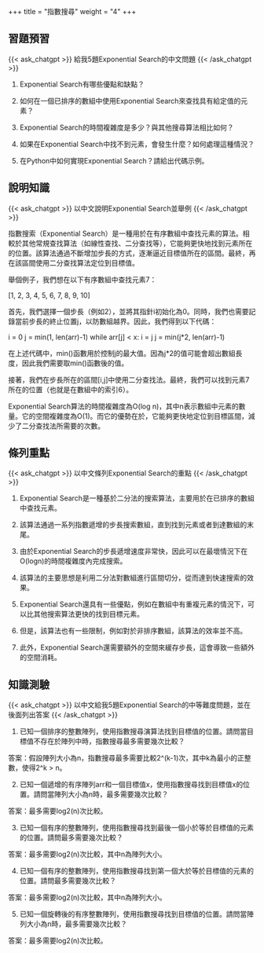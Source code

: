 +++
title = "指數搜尋"
weight = "4"
+++
## 習題預習
{{< ask_chatgpt >}}
給我5題Exponential Search的中文問題
{{< /ask_chatgpt >}}



1. Exponential Search有哪些優點和缺點？

2. 如何在一個已排序的數組中使用Exponential Search來查找具有給定值的元素？

3. Exponential Search的時間複雜度是多少？與其他搜尋算法相比如何？

4. 如果在Exponential Search中找不到元素，會發生什麼？如何處理這種情況？

5. 在Python中如何實現Exponential Search？請給出代碼示例。   

## 說明知識
{{< ask_chatgpt >}}
以中文說明Exponential Search並舉例
{{< /ask_chatgpt >}}



指數搜索（Exponential Search）是一種用於在有序數組中查找元素的算法。相較於其他常規查找算法（如線性查找、二分查找等），它能夠更快地找到元素所在的位置。該算法通過不斷增加步長的方式，逐漸逼近目標值所在的區間。最終，再在該區間使用二分查找算法定位到目標值。

舉個例子，我們想在以下有序數組中查找元素7：

[1, 2, 3, 4, 5, 6, 7, 8, 9, 10]

首先，我們選擇一個步長（例如2），並將其指針i初始化為0。同時，我們也需要記錄當前步長的終止位置j，以防數組越界。因此，我們得到以下代碼：

i = 0
j = min(1, len(arr)-1)
while arr[j] < x:
    i = j
    j = min(j*2, len(arr)-1)

在上述代碼中，min()函數用於控制j的最大值。因為j*2的值可能會超出數組長度，因此我們需要取min()函數後的值。

接著，我們在步長所在的區間[i,j]中使用二分查找法。最終，我們可以找到元素7所在的位置（也就是在數組中的索引6）。

Exponential Search算法的時間複雜度為O(log n)，其中n表示數組中元素的數量。它的空間複雜度為O(1)。而它的優勢在於，它能夠更快地定位到目標區間，減少了二分查找法所需要的次數。   

## 條列重點
{{< ask_chatgpt >}}
以中文條列Exponential Search的重點
{{< /ask_chatgpt >}}



1. Exponential Search是一種基於二分法的搜索算法，主要用於在已排序的數組中查找元素。

2. 該算法通過一系列指數遞增的步長搜索數組，直到找到元素或者到達數組的末尾。

3. 由於Exponential Search的步長遞增速度非常快，因此可以在最壞情況下在O(logn)的時間複雜度內完成搜索。

4. 該算法的主要思想是利用二分法對數組進行區間切分，從而達到快速搜索的效果。

5. Exponential Search還具有一些優點，例如在數組中有重複元素的情況下，可以比其他搜索算法更快的找到目標元素。

6. 但是，該算法也有一些限制，例如對於非排序數組，該算法的效率並不高。

7. 此外，Exponential Search還需要額外的空間來緩存步長，這會導致一些額外的空間消耗。   

## 知識測驗
{{< ask_chatgpt >}}
以中文給我5題Exponential Search的中等難度問題，並在後面列出答案
{{< /ask_chatgpt >}}



1. 已知一個排序的整數陣列，使用指數搜尋演算法找到目標值的位置。請問當目標值不存在於陣列中時，指數搜尋最多需要幾次比較？

答案：假設陣列大小為n，指數搜尋最多需要比較2^(k-1)次，其中k為最小的正整數，使得2^k > n。

2. 已知一個遞增的有序陣列arr和一個目標值x，使用指數搜尋找到目標值x的位置。請問當陣列大小為n時，最多需要幾次比較？

答案：最多需要log2(n)次比較。

3. 已知一個有序的整數陣列，使用指數搜尋找到最後一個小於等於目標值的元素的位置。請問最多需要幾次比較？

答案：最多需要log2(n)次比較，其中n為陣列大小。

4. 已知一個有序的整數陣列，使用指數搜尋找到第一個大於等於目標值的元素的位置。請問最多需要幾次比較？

答案：最多需要log2(n)次比較，其中n為陣列大小。

5. 已知一個旋轉後的有序整數陣列，使用指數搜尋找到目標值的位置。請問當陣列大小為n時，最多需要幾次比較？

答案：最多需要log2(n)次比較。   

